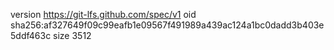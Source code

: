version https://git-lfs.github.com/spec/v1
oid sha256:af327649f09c99eafb1e09567f491989a439ac124a1bc0dadd3b403e5ddf463c
size 3512
